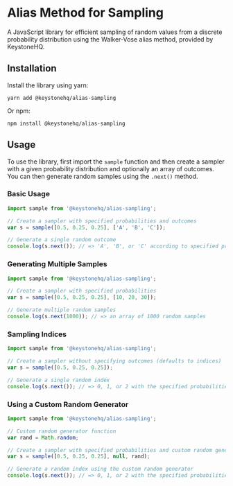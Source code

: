 # Alias Method for Sampling

A JavaScript library for efficient sampling of random values from a discrete probability distribution using the Walker-Vose alias method, provided by KeystoneHQ.

## Installation

Install the library using yarn:

```shell
yarn add @keystonehq/alias-sampling
```

Or npm:

```shell
npm install @keystonehq/alias-sampling
```

## Usage

To use the library, first import the `sample` function and then create a sampler with a given probability distribution and optionally an array of outcomes. You can then generate random samples using the `.next()` method.

### Basic Usage

```javascript
import sample from '@keystonehq/alias-sampling';

// Create a sampler with specified probabilities and outcomes
var s = sample([0.5, 0.25, 0.25], ['A', 'B', 'C']);

// Generate a single random outcome
console.log(s.next()); // => 'A', 'B', or 'C' according to specified probabilities
```

### Generating Multiple Samples

```javascript
import sample from '@keystonehq/alias-sampling';

// Create a sampler with specified probabilities
var s = sample([0.5, 0.25, 0.25], [10, 20, 30]);

// Generate multiple random samples
console.log(s.next(1000)); // => an array of 1000 random samples
```

### Sampling Indices

```javascript
import sample from '@keystonehq/alias-sampling';

// Create a sampler without specifying outcomes (defaults to indices)
var s = sample([0.5, 0.25, 0.25]);

// Generate a single random index
console.log(s.next()); // => 0, 1, or 2 with the specified probabilities
```

### Using a Custom Random Generator

```javascript
import sample from '@keystonehq/alias-sampling';

// Custom random generator function
var rand = Math.random;

// Create a sampler with specified probabilities and custom random generator
var s = sample([0.5, 0.25, 0.25], null, rand);

// Generate a random index using the custom random generator
console.log(s.next()); // => 0, 1, or 2 with the specified probabilities
```
